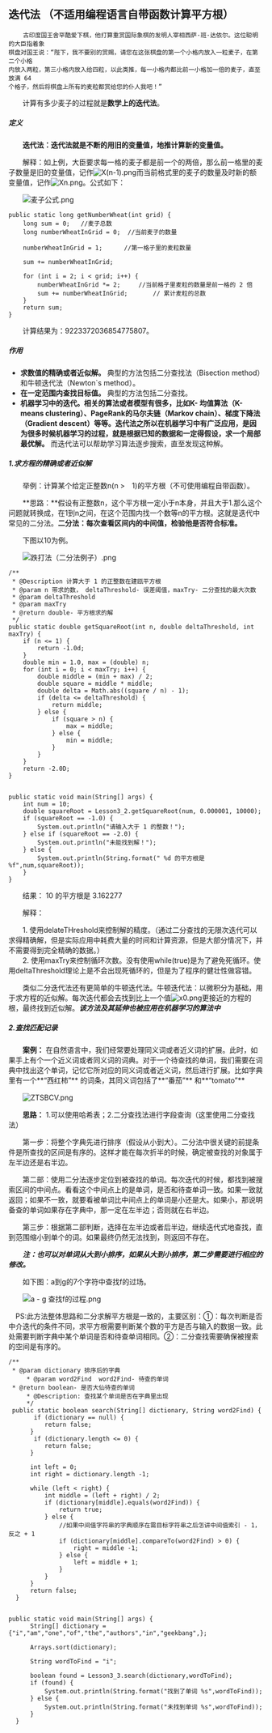 ## 迭代法 （不适用编程语言自带函数计算平方根）

		古印度国王舍罕酷爱下棋，他打算重赏国际象棋的发明人宰相西萨·班·达依尔。这位聪明的大臣指着象
	棋盘对国王说：“陛下，我不要别的赏赐，请您在这张棋盘的第一个小格内放入一粒麦子，在第二个小格
	内放入两粒，第三小格内放入给四粒，以此类推，每一小格内都比前一小格加一倍的麦子，直至放满 64
	个格子，然后将棋盘上所有的麦粒都赏给您的仆人我吧！”

　　计算有多少麦子的过程就是**数学上的迭代法**。

##### 定义

　　**迭代法：迭代法就是不断的用旧的变量值，地推计算新的变量值。**

　　解释：如上例，大臣要求每一格的麦子都是前一个的两倍，那么前一格里的麦子数量是旧的变量值，记作![X(n-1).png](https://s2.ax1x.com/2019/07/11/Z2KN0H.png)而当前格式里的麦子的数量及时新的额变量值，记作![Xn.png](https://s2.ax1x.com/2019/07/11/Z2KocT.png)。公式如下：

　　![麦子公式.png](https://s2.ax1x.com/2019/07/11/Z2MkEd.png)

	public static long getNumberWheat(int grid) {
        long sum = 0;   //麦子总数
        long numberWheatInGrid = 0;  //当前麦子的数量

        numberWheatInGrid = 1;      //第一格子里的麦粒数量

        sum += numberWheatInGrid;

        for (int i = 2; i < grid; i++) {
            numberWheatInGrid *= 2;     //当前格子里麦粒的数量是前一格的 2 倍
            sum += numberWheatInGrid;       // 累计麦粒的总数
        }
        return sum;
    }

　　计算结果为：9223372036854775807。

##### 作用

* **求数值的精确或者近似解。** 典型的方法包括二分查找法（Bisection method）和牛顿迭代法（Newton`s method）。
* **在一定范围内查找目标值。** 典型的方法包括二分查找。
* **机器学习中的迭代。**相关的算法或者模型有很多，比如K- 均值算法（K-means clustering）、PageRank的马尔夫链（Markov chain）、梯度下降法（Gradient descent）等等。迭代法之所以在机器学习中有广泛应用，是因为**很多时候机器学习的过程，就是根据已知的数据和一定得假设，求一个局部最优解。**  而迭代法可以帮助学习算法逐步搜索，直至发现这种解。


##### 1.求方程的精确或者近似解

　　举例：计算某个给定正整数n(n >　1)的平方根（不可使用编程自带函数）。

　　**思路：**假设有正整数n，这个平方根一定小于n本身，并且大于1.那么这个问题就转换成，在1到n之间，在这个范围内找一个数等n的平方根。这就是迭代中常见的二分法。**二分法：每次查看区间内的中间值，检验他是否符合标准。**

　　下图以10为例。

　　![跌打法（二分法例子）.png](https://s2.ax1x.com/2019/07/11/Z2RL4J.png)

	/**
	 * @Description 计算大于 1 的正整数在建瓯平方根
	 * @param n 带求的数， deltaThreshold- 误差阈值，maxTry- 二分查找的最大次数
	 * @param deltaThreshold
	 * @param maxTry
	 * @return double- 平方根求的解
     */
    public static double getSquareRoot(int n, double deltaThreshold, int maxTry) {
        if (n <= 1) {
            return -1.0d;
        }
        double min = 1.0, max = (double) n;
        for (int i = 0; i < maxTry; i++) {
            double middle = (min + max) / 2;
            double square = middle * middle;
            double delta = Math.abs((square / n) - 1);
            if (delta <= deltaThreshold) {
                return middle;
            } else {
                if (square > n) {
                    max = middle;
                } else {
                    min = middle;
                }
            }
        }
        return -2.0D;
    }


	public static void main(String[] args) {
        int num = 10;
        double squareRoot = Lesson3_2.getSquareRoot(num, 0.000001, 10000);
        if (squareRoot == -1.0) {
            System.out.println("请输入大于 1 的整数！");
        } else if (squareRoot == -2.0) {
            System.out.println("未能找到解！");
        } else {
            System.out.println(String.format(" %d 的平方根是 %f",num,squareRoot));
        }
    }

　　结果： 10 的平方根是 3.162277

　　解释：

　　1. 使用delateTHreshold来控制解的精度。（通过二分查找的无限次迭代可以求得精确解，但是实际应用中耗费大量的时间和计算资源，但是大部分情况下，并不需要得到完全精确的数据。）</br>
　　2. 使用maxTry来控制循环次数。没有使用while(true)是为了避免死循环。使用deltaThreshold理论上是不会出现死循环的，但是为了程序的健壮性做容错。

　　类似二分迭代法还有更简单的牛顿迭代法。牛顿迭代法：以微积分为基础，用于求方程的近似解。每次迭代都会去找到比上一个值![x0.png](https://s2.ax1x.com/2019/07/15/ZoFZQK.png)更接近的方程的根，最终找到近似解。***该方法及其延伸也被应用在机器学习的算法中***

##### 2.查找匹配记录

　　**案例：** 在自然语言中，我们经常要处理同义词或者近义词的扩展。此时，如果手上有个一个近义词或者同义词的词典。对于一个待查找的单词，我们需要在词典中找出这个单词，记忆它所对应的同义词或者近义词，然后进行扩展。比如字典里有一个**“西红柿”** 的词条，其同义词包括了**“番茄”** 和**“tomato”** 

　　![ZTSBCV.png](https://s2.ax1x.com/2019/07/15/ZTSBCV.png)

　　**思路：** 1.可以使用哈希表；2.二分查找法进行字段查询（这里使用二分查找法）


　　第一步：将整个字典先进行排序（假设从小到大）。二分法中很关键的前提条件是所查找的区间是有序的。这样才能在每次折半的时候，确定被查找的对象属于左半边还是右半边。

　　第二部：使用二分法逐步定位到被查找的单词。每次迭代的时候，都找到被搜索区间的中间点。看看这个中间点上的是单词，是否和待查单词一致。如果一致就返回；如果不一致，就要看被单词比中间点上的单词是小还是大。如果小，那说明备查的单词如果存在字典中，那一定在左半边；否则就在右半边。

　　第三步：根据第二部判断，选择在左半边或者后半边，继续迭代式地查找，直到范围缩小到单个的词。如果最终仍然无法找到，则返回不存在。

　　***注：也可以对单词从大到小排序，如果从大到小排序，第二步需要进行相应的修改。***

　　如下图：a到g的7个字符中查找f的过场。

　　![a - g 查找f的过程.png](https://s2.ax1x.com/2019/07/15/ZT9o0H.png)

　PS:此方法整体思路和二分求解平方根是一致的，主要区别：①：每次判断是否中介迭代的条件不同，求平方根需要判断某个数的平方是否与输入的数据一致。此处需要判断字典中某个单词是否和待查单词相同。②：二分查找需要确保被搜索的空间是有序的。

	/**
	 * @param dictionary 排序后的字典
    	 * @param word2Find  word2Find- 待查的单词
 	 * @return boolean- 是否大仙待查的单词
    	 * @Description: 查找某个单词是否在字典里出现
    	 */
   	 public static boolean search(String[] dictionary, String word2Find) {
      	   if (dictionary == null) {
              return false;
          }
           if (dictionary.length <= 0) {
              return false;
          }
        
          int left = 0;
          int right = dictionary.length -1;
        
          while (left < right) {
              int middle = (left + right) / 2;
              if (dictionary[middle].equals(word2Find)) {
                  return true;
              } else {
                  //如果中间值字符串的字典顺序在需目标字符串之后怎讲中间值索引 - 1，反之 + 1
                  if (dictionary[middle].compareTo(word2Find) > 0) {
                      right = middle -1;
                  } else {
                      left = middle + 1;
                  }
              }
          }
          return false;
      }
	
	
	public static void main(String[] args) {
          String[] dictionary = {"i","am","one","of","the","authors","in","geekbang",};

          Arrays.sort(dictionary);

          String wordToFind = "i";

          boolean found = Lesson3_3.search(dictionary,wordToFind);
          if (found) {
              System.out.println(String.format("找到了单词 %s",wordToFind));
          } else {
              System.out.println(String.format("未找到单词 %s",wordToFind));
          }
      }
